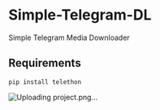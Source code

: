 # Simple-Telegram-DL
Simple Telegram Media Downloader

Requirements
------------
```
pip install telethon
```
![Uploading project.png…]()
